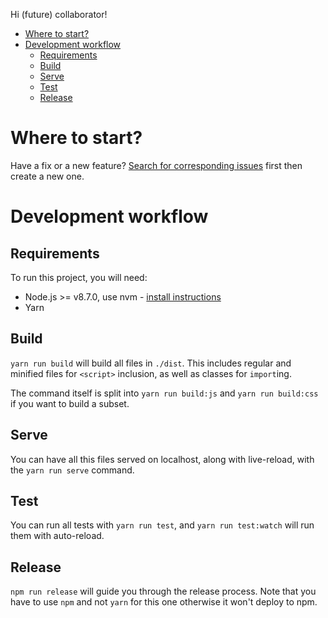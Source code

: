 Hi (future) collaborator!

<!-- START doctoc generated TOC please keep comment here to allow auto update -->
<!-- DON'T EDIT THIS SECTION, INSTEAD RE-RUN doctoc TO UPDATE -->


- [Where to start?](#where-to-start)
- [Development workflow](#development-workflow)
  - [Requirements](#requirements)
  - [Build](#build)
  - [Serve](#serve)
  - [Test](#test)
  - [Release](#release)

<!-- END doctoc generated TOC please keep comment here to allow auto update -->

# Where to start?

Have a fix or a new feature? [Search for corresponding
issues][14] first then create a new
one.

# Development workflow

## Requirements

To run this project, you will need:

- Node.js >= v8.7.0, use nvm - [install
  instructions][15]
- Yarn

## Build

`yarn run build` will build all files in `./dist`. This includes regular and
minified files for `<script>` inclusion, as well as classes for `import`ing.

The command itself is split into `yarn run build:js` and `yarn run build:css` if
you want to build a subset.

## Serve

You can have all this files served on localhost, along with live-reload, with
the `yarn run serve` command.

## Test

You can run all tests with `yarn run test`, and `yarn run test:watch` will run
them with auto-reload.

## Release

`npm run release` will guide you through the release process. Note that you have
to use `npm` and not `yarn` for this one otherwise it won't deploy to npm.

[1]: #where-to-start
[2]: #development-workflow
[3]: #requirements
[4]: #launch
[5]: #local-build
[6]: #commit-message-guidelines
[7]: #revert
[8]: #type
[9]: #scope
[10]: #subject
[11]: #body
[12]: #footer
[13]: #releasing
[14]: https://github.com/algolia/docsearch/issues
[15]: https://github.com/creationix/nvm#install-script

